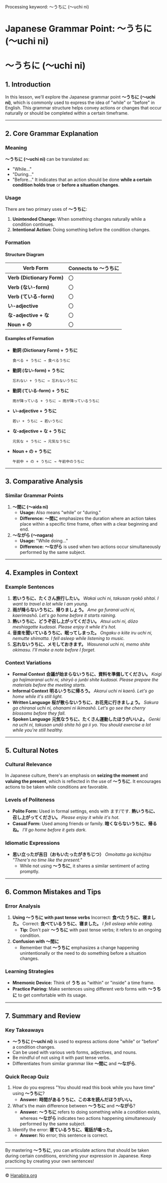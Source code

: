 Processing keyword: ～うちに (〜uchi ni)
# Japanese Grammar Point: ～うちに (〜uchi ni)
# ～うちに (〜uchi ni)
## 1. Introduction
In this lesson, we'll explore the Japanese grammar point **～うちに (〜uchi ni)**, which is commonly used to express the idea of "while" or "before" in English. This grammar structure helps convey actions or changes that occur naturally or should be completed within a certain timeframe.

---
## 2. Core Grammar Explanation
### Meaning
**～うちに (〜uchi ni)** can be translated as:
- "While..."
- "During..."
- "Before..."
It indicates that an action should be done **while a certain condition holds true** or **before a situation changes**.
### Usage
There are two primary uses of **～うちに**:
1. **Unintended Change:** When something changes naturally while a condition continues.
2. **Intentional Action:** Doing something before the condition changes.
### Formation
#### Structure Diagram
| Verb Form            | Connects to ～うちに |
|----------------------|---------------------|
| **Verb (Dictionary Form)**   | 〇                    |
| **Verb (ない-form)**          | 〇                    |
| **Verb (ている-form)**        | 〇                    |
| **い-adjective**             | 〇                    |
| **な-adjective + な**         | 〇                    |
| **Noun + の**                | 〇                    |
#### Examples of Formation
- **動詞 (Dictionary Form) + うちに**
  ```
  食べる + うちに → 食べるうちに
  ```
  
- **動詞 (ない-form) + うちに**
  ```
  忘れない + うちに → 忘れないうちに
  ```
  
- **動詞 (ている-form) + うちに**
  ```
  雨が降っている + うちに → 雨が降っているうちに
  ```
  
- **い-adjective + うちに**
  ```
  若い + うちに → 若いうちに
  ```
  
- **な-adjective + な + うちに**
  ```
  元気な + うちに → 元気なうちに
  ```
  
- **Noun + の + うちに**
  ```
  午前中 + の + うちに → 午前中のうちに
  ```
---
## 3. Comparative Analysis
### Similar Grammar Points
1. **～間に (〜aida ni)**
   - **Usage:** Also means "while" or "during."
   - **Difference:** **～間に** emphasizes the duration where an action takes place within a specific time frame, often with a clear beginning and end.
2. **～ながら (〜nagara)**
   - **Usage:** "While doing..."
   - **Difference:** **～ながら** is used when two actions occur simultaneously performed by the same subject.
---
## 4. Examples in Context
### Example Sentences
1. **若いうちに、たくさん旅行したい。**
   *Wakai uchi ni, takusan ryokō shitai.*
   *I want to travel a lot while I am young.*
2. **雨が降らないうちに、帰りましょう。**
   *Ame ga furanai uchi ni, kaerimashō.*
   *Let's go home before it starts raining.*
3. **熱いうちに、どうぞ召し上がってください。**
   *Atsui uchi ni, dōzo meshiagatte kudasai.*
   *Please enjoy it while it's hot.*
4. **音楽を聞いているうちに、眠ってしまった。**
   *Ongaku o kiite iru uchi ni, nemutte shimatta.*
   *I fell asleep while listening to music.*
5. **忘れないうちに、メモしておきます。**
   *Wasurenai uchi ni, memo shite okimasu.*
   *I'll make a note before I forget.*
### Context Variations
- **Formal Context**
  **会議が始まらないうちに、資料を準備してください。**
  *Kaigi ga hajimaranai uchi ni, shiryō o junbi shite kudasai.*
  *Please prepare the materials before the meeting starts.*
- **Informal Context**
  **明るいうちに帰ろう。**
  *Akarui uchi ni kaerō.*
  *Let's go home while it's still light.*
- **Written Language**
  **桜が散らないうちに、お花見に行きましょう。**
  *Sakura ga chiranai uchi ni, ohanami ni ikimashō.*
  *Let's go see the cherry blossoms before they fall.*
- **Spoken Language**
  **元気なうちに、たくさん運動したほうがいいよ。**
  *Genki na uchi ni, takusan undō shita hō ga ii yo.*
  *You should exercise a lot while you're still healthy.*
---
## 5. Cultural Notes
### Cultural Relevance
In Japanese culture, there's an emphasis on **seizing the moment** and **valuing the present**, which is reflected in the use of **～うちに**. It encourages actions to be taken while conditions are favorable.
### Levels of Politeness
- **Polite Form:** Used in formal settings, ends with ます/です.
  **熱いうちに、召し上がってください。**
  *Please enjoy it while it's hot.*
- **Casual Form:** Used among friends or family.
  **暗くならないうちに、帰るね。**
  *I'll go home before it gets dark.*
### Idiomatic Expressions
- **思い立ったが吉日（おもいたったがきちじつ）**
  *Omoitatta ga kichijitsu*
  *"There's no time like the present."*
  - While not using **～うちに**, it shares a similar sentiment of acting promptly.
---
## 6. Common Mistakes and Tips
### Error Analysis
1. **Using ～うちに with past tense verbs**
   Incorrect: **食べたうちに、寝ました。**
   Correct: **食べているうちに、寝ました。**
   *I fell asleep while eating.*
   - **Tip:** Don't pair **～うちに** with past tense verbs; it refers to an ongoing condition.
2. **Confusion with ～間に**
   - Remember that **～うちに** emphasizes a change happening unintentionally or the need to do something before a situation changes.
### Learning Strategies
- **Mnemonic Device:** Think of **うち** as "within" or "inside" a time frame.
- **Practice Pairing:** Make sentences using different verb forms with **～うちに** to get comfortable with its usage.
---
## 7. Summary and Review
### Key Takeaways
- **～うちに (〜uchi ni)** is used to express actions done "while" or "before" a condition changes.
- Can be used with various verb forms, adjectives, and nouns.
- Be mindful of not using it with past tense verbs.
- Differentiates from similar grammar like **～間に** and **～ながら**.
### Quick Recap Quiz
1. How do you express "You should read this book while you have time" using **～うちに**?
   - **Answer:** **時間があるうちに、この本を読んだほうがいい。**
2. What's the main difference between **～うちに** and **～ながら**?
   - **Answer:** **～うちに** refers to doing something while a condition exists, whereas **～ながら** indicates two actions happening simultaneously performed by the same subject.
3. Identify the error: **寝ているうちに、電話が鳴った。**
   - **Answer:** No error; this sentence is correct.
---
By mastering **～うちに**, you can articulate actions that should be taken during certain conditions, enriching your expression in Japanese. Keep practicing by creating your own sentences!


---

© [Hanabira.org](https://hanabira.org)
